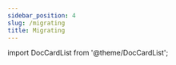 ```yaml
---
sidebar_position: 4
slug: /migrating
title: Migrating
---
```


import DocCardList from '@theme/DocCardList';

<DocCardList />

